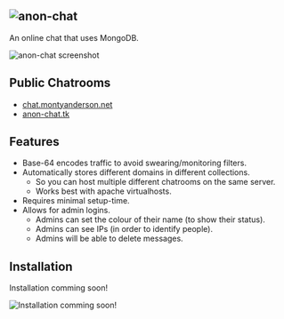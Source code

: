 ![anon-chat](https://i.imgur.com/YxPLFUS.png)
---------------------------------------------

An online chat that uses MongoDB.

![anon-chat screenshot](https://i.imgur.com/vcceaJZ.png)

Public Chatrooms
----------------

* [chat.montyanderson.net](http://chat.montyanderson.net)
* [anon-chat.tk](http://anon-chat.tk)

Features
--------

* Base-64 encodes traffic to avoid swearing/monitoring filters.
* Automatically stores different domains in different collections.
  * So you can host multiple different chatrooms on the same server.
  * Works best with apache virtualhosts.
* Requires minimal setup-time.
* Allows for admin logins.
  * Admins can set the colour of their name (to show their status).
  * Admins can see IPs (in order to identify people).
  * Admins will be able to delete messages.


Installation
------------

Installation comming soon!

![Installation comming soon!](https://octodex.github.com/images/labtocat.png)
